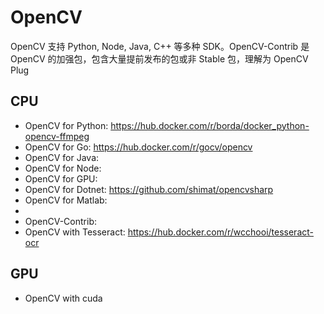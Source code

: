 # OpenCV 

OpenCV 支持 Python, Node, Java, C++ 等多种 SDK。OpenCV-Contrib 是 OpenCV 的加强包，包含大量提前发布的包或非 Stable 包，理解为 OpenCV Plug

## CPU

* OpenCV for Python: https://hub.docker.com/r/borda/docker_python-opencv-ffmpeg
* OpenCV for Go: https://hub.docker.com/r/gocv/opencv
* OpenCV for Java: 
* OpenCV for Node: 
* OpenCV for GPU: 
* OpenCV for Dotnet: https://github.com/shimat/opencvsharp
* OpenCV for Matlab: 
* 
* OpenCV-Contrib: 
* OpenCV with Tesseract: https://hub.docker.com/r/wcchooi/tesseract-ocr

## GPU

* OpenCV with cuda
